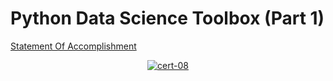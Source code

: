 # Python Data Science Toolbox (Part 1)

[Statement Of Accomplishment](https://www.datacamp.com/statement-of-accomplishment/course/dc98870a13e7e5d2541d81b1c5bf3ff5ac173e1e)

 <p align='center'>
  <a href="#">
    <img src='' alt="cert-08">
  </a>
</p>

